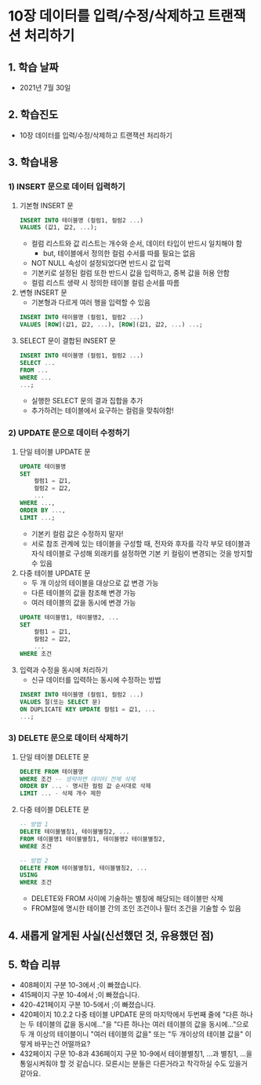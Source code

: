 # 10장 데이터를 입력/수정/삭제하고 트랜잭션 처리하기

## 1. 학습 날짜

- 2021년 7월 30일

## 2. 학습진도

- 10장 데이터를 입력/수정/삭제하고 트랜잭션 처리하기

## 3. 학습내용

### 1) INSERT 문으로 데이터 입력하기

1. 기본형 INSERT 문
   ```sql
   INSERT INTO 테이블명 (컬럼1, 컬럼2 ...)
   VALUES (값1, 값2, ...);
   ```
   - 컬럼 리스트와 값 리스트는 개수와 순서, 데이터 타입이 반드시 일치해야 함
     - but, 테이블에서 정의한 컬럼 수서를 따를 필요는 없음
   - NOT NULL 속성이 설정되었다면 반드시 값 입력
   - 기본키로 설정된 컬럼 또한 반드시 값을 입력하고, 중복 값을 허용 안함
   - 컬럼 리스트 생략 시 정의한 테이블 컬럼 순서를 따름
2. 변형 INSERT 문
   - 기본형과 다르게 여러 행을 입력할 수 있음
   ```sql
   INSERT INTO 테이블명 (컬럼1, 컬럼2 ...)
   VALUES [ROW](값1, 값2, ...), [ROW](값1, 값2, ...) ...;
   ```
3. SELECT 문이 결합된 INSERT 문
   ```sql
   INSERT INTO 테이블명 (컬럼1, 컬럼2 ...)
   SELECT ...
   FROM ...
   WHERE ...
   ...;
   ```
   - 실행한 SELECT 문의 결과 집합을 추가
   - 추가하려는 테이블에서 요구하는 컬럼을 맞춰야함!

### 2) UPDATE 문으로 데이터 수정하기

1. 단일 테이블 UPDATE 문
   ```sql
   UPDATE 테이블명
   SET
       컬럼1 = 값1,
       컬럼2 = 값2,
       ...
   WHERE ...,
   ORDER BY ...,
   LIMIT ...;
   ```
   - 기본키 컬럼 값은 수정하지 말자!
   - 서로 참조 관계에 있는 테이블을 구성할 때, 전자와 후자를 각각 부모 테이블과 자식 테이블로 구성해 외래키를 설정하면 기본 키 컬림이 변경되는 것을 방지할 수 있음
2. 다중 테이블 UPDATE 문
   - 두 개 이상의 테이블을 대상으로 값 변경 가능
   - 다른 테이블의 값을 참조해 변경 가능
   - 여러 테이블의 값을 동시에 변경 가능
   ```sql
   UPDATE 테이블명1, 테이블명2, ...
   SET
       컬럼1 = 값1,
       컬럼2 = 값2,
       ...
   WHERE 조건
   ```
3. 입력과 수정을 동시에 처리하기
   - 신규 데이터를 입력하는 동시에 수정하는 방법
   ```sql
   INSERT INTO 테이블명 (컬럼1, 컬럼2 ...)
   VALUES 절(또는 SELECT 문)
   ON DUPLICATE KEY UPDATE 컬럼1 = 값1, ...
   ...;
   ```

### 3) DELETE 문으로 데이터 삭제하기

1. 단일 테이블 DELETE 문
   ```sql
   DELETE FROM 테이블명
   WHERE 조건 -- 생략하면 데이터 전체 삭제
   ORDER BY ... - 명시한 컬럼 값 순서대로 삭제
   LIMIT ... - 삭제 개수 제한
   ```
2. 다중 테이블 DELETE 문

   ```sql
   -- 방법 1
   DELETE 테이블별칭1, 테이블별칭2, ...
   FROM 테이블명1 테이블별칭1, 테이블명2 테이블별칭2,
   WHERE 조건

   -- 방법 2
   DELETE FROM 테이블별칭1, 테이블별칭2, ...
   USING
   WHERE 조건
   ```

   - DELETE와 FROM 사이에 기술하는 별칭에 해당되는 테이블만 삭제
   - FROM절에 명시한 테이블 간의 조인 조건이나 필터 조건을 기술할 수 있음

## 4. 새롭게 알게된 사실(신선했던 것, 유용했던 점)

## 5. 학습 리뷰

- 408페이지 구분 10-3에서 ;이 빠졌습니다.
- 415페이지 구분 10-4에서 ;이 빠졌습니다.
- 420-421페이지 구분 10-5에서 ;이 빠졌습니다.
- 420페이지 10.2.2 다중 테이블 UPDATE 문의 마지막에서 두번째 줄에 "다른 하나는 두 테이블의 값을 동시에..."을 "다른 하나는 여러 테이블의 값을 동시에..."으로 두 개 이상의 테이블이니 "여러 테이블의 값을" 또는 "두 개이상의 테이블 값을" 이렇게 바꾸는건 어떨까요?
- 432페이지 구문 10-8과 436페이지 구문 10-9에서 테이블별칭1, ...과 별칭1, ...을 통일시켜줘야 할 것 같습니다. 모른시는 분들은 다른거라고 착각하실 수도 있을거 같아요.
